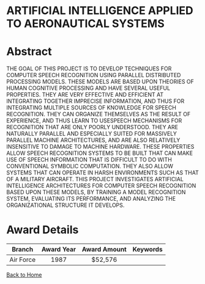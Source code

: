 
ARTIFICIAL INTELLIGENCE APPLIED TO AERONAUTICAL SYSTEMS
=======================================================

# Abstract


THE GOAL OF THIS PROJECT IS TO DEVELOP TECHNIQUES FOR COMPUTER SPEECH RECOGNITION USING PARALLEL DISTRIBUTED PROCESSING MODELS. THESE MODELS ARE BASED UPON THEORIES OF HUMAN COGNITIVE PROCESSING AND HAVE SEVERAL USEFUL PROPERTIES. THEY ARE VERY EFFECTIVE AND EFFICIENT AT INTEGRATING TOGETHER IMPRECISE INFORMATION, AND THUS FOR INTEGRATING MULTIPLE SOURCES OF KNOWLEDGE FOR SPEECH RECOGNITION. THEY CAN ORGANIZE THEMSELVES AS THE RESULT OF EXPERIENCE, AND THUS LEARN TO USESPEECH MECHANISMS FOR RECOGNITION THAT ARE ONLY POORLY UNDERSTOOD. THEY ARE NATURALLY PARALLEL AND ESPECIALLY SUITED FOR MASSIVELY PARALLEL MACHINE ARCHITECTURES, AND ARE ALSO RELATIVELY INSENSITIVE TO DAMAGE TO MACHINE HARDWARE. THESE PROPERTIES ALLOW SPEECH RECOGNITION SYSTEMS TO BE BUILT THAT CAN MAKE USE OF SPEECH INFORMATION THAT IS DIFFICULT TO DO WITH CONVENTIONAL SYMBOLIC COMPUTATION. THEY ALSO ALLOW SYSTEMS THAT CAN OPERATE IN HARSH ENVIRONMENTS SUCH AS THAT OF A MILITARY AIRCRAFT. THIS PROJECT INVESTIGATES ARTIFICIAL INTELLIGENCE ARCHITECTURES FOR COMPUTER SPEECH RECOGNITION BASED UPON THESE MODELS, BY TRAINING A MODEL RECOGNITION SYSTEM, EVALUATING ITS PERFORMANCE, AND ANALYZING THE ORGANIZATIONAL STRUCTURE IT DEVELOPS.  

# Award Details

|Branch|Award Year|Award Amount|Keywords|
| :---: | :---: | :---: | :---: |
|Air Force|1987|$52,576||
  
  


[Back to Home](https://github.com/chrischow/dod_sbir_awards)